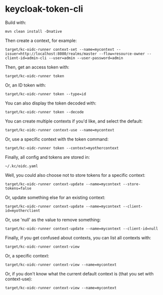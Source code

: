 # keycloak-token-cli

Build with:
```
mvn clean install -Dnative
```

Then create a context, for example:
```
target/kc-oidc-runner context-set --name=mycontext --issuer=http://localhost:8080/realms/master --flow=resource-owner --client-id=admin-cli --user=admin --user-password=admin
```

Then, get an access token with:
```
target/kc-oidc-runner token
```

Or, an ID token with:
```
target/kc-oidc-runner token --type=id
```

You can also display the token decoded with:
```
target/kc-oidc-runner token --decode
```

You can create multiple contexts if you'd like, and select the default:
```
target/kc-oidc-runner context-use --name=mycontext
```

Or, use a specific context with the token command:
```
target/kc-oidc-runner token --context=myothercontext
```

Finally, all config and tokens are stored in:
```
~/.kc/oidc.yaml
```

Well, you could also choose not to store tokens for a specific context:
```
target/kc-oidc-runner context-update --name=mycontext --store-tokens=false
```

Or, update something else for an existing context:
```
target/kc-oidc-runner context-update --name=mycontext --client-id=myotherclient
```

Or, use 'null' as the value to remove something:
```
target/kc-oidc-runner context-update --name=mycontext --client-id=null
```

Finally, if you get confused about contexts, you can list all contexts with:
```
target/kc-oidc-runner context-view
```

Or, a specific context:
```
target/kc-oidc-runner context-view --name=mycontext
```

Or, if you don't know what the current default context is (that you set with context-use):
```
target/kc-oidc-runner context-view --name=mycontext
```
